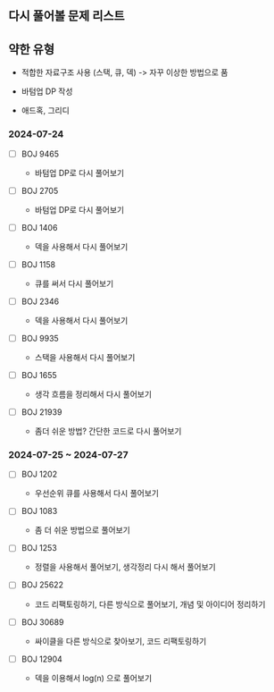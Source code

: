 ## 다시 풀어볼 문제 리스트

## 약한 유형

- 적합한 자료구조 사용 (스택, 큐, 덱) -> 자꾸 이상한 방법으로 품

- 바텀업 DP 작성

- 애드혹, 그리디

### 2024-07-24 

- [ ] BOJ 9465

  - 바텀업 DP로 다시 풀어보기

- [ ] BOJ 2705

  - 바텀업 DP로 다시 풀어보기
    
- [ ] BOJ 1406

  - 덱을 사용해서 다시 풀어보기
  
- [ ] BOJ 1158

  - 큐를 써서 다시 풀어보기
    
- [ ] BOJ 2346
  
  - 덱을 사용해서 다시 풀어보기

- [ ] BOJ 9935

  - 스택을 사용해서 다시 풀어보기
     
- [ ] BOJ 1655

  - 생각 흐름을 정리해서 다시 풀어보기
     
- [ ] BOJ 21939

  - 좀더 쉬운 방법? 간단한 코드로 다시 풀어보기
     
### 2024-07-25 ~ 2024-07-27

- [ ] BOJ 1202

  - 우선순위 큐를 사용해서 다시 풀어보기
 
- [ ] BOJ 1083

  - 좀 더 쉬운 방법으로 풀어보기
     
- [ ] BOJ 1253

  - 정렬을 사용해서 풀어보기, 생각정리 다시 해서 풀어보기
     
- [ ] BOJ 25622

  - 코드 리팩토링하기, 다른 방식으로 풀어보기, 개념 및 아이디어 정리하기
     
- [ ] BOJ 30689

  - 싸이클을 다른 방식으로 찾아보기, 코드 리팩토링하기
     
- [ ] BOJ 12904

  - 덱을 이용해서 log(n) 으로 풀어보기
